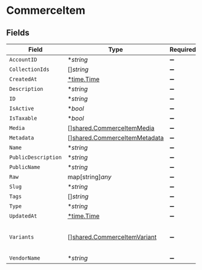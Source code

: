 # CommerceItem


## Fields

| Field                                                                               | Type                                                                                | Required                                                                            | Description                                                                         |
| ----------------------------------------------------------------------------------- | ----------------------------------------------------------------------------------- | ----------------------------------------------------------------------------------- | ----------------------------------------------------------------------------------- |
| `AccountID`                                                                         | **string*                                                                           | :heavy_minus_sign:                                                                  | N/A                                                                                 |
| `CollectionIds`                                                                     | []*string*                                                                          | :heavy_minus_sign:                                                                  | N/A                                                                                 |
| `CreatedAt`                                                                         | [*time.Time](https://pkg.go.dev/time#Time)                                          | :heavy_minus_sign:                                                                  | N/A                                                                                 |
| `Description`                                                                       | **string*                                                                           | :heavy_minus_sign:                                                                  | N/A                                                                                 |
| `ID`                                                                                | **string*                                                                           | :heavy_minus_sign:                                                                  | N/A                                                                                 |
| `IsActive`                                                                          | **bool*                                                                             | :heavy_minus_sign:                                                                  | N/A                                                                                 |
| `IsTaxable`                                                                         | **bool*                                                                             | :heavy_minus_sign:                                                                  | N/A                                                                                 |
| `Media`                                                                             | [][shared.CommerceItemMedia](../../../pkg/models/shared/commerceitemmedia.md)       | :heavy_minus_sign:                                                                  | N/A                                                                                 |
| `Metadata`                                                                          | [][shared.CommerceItemMetadata](../../../pkg/models/shared/commerceitemmetadata.md) | :heavy_minus_sign:                                                                  | N/A                                                                                 |
| `Name`                                                                              | **string*                                                                           | :heavy_minus_sign:                                                                  | N/A                                                                                 |
| `PublicDescription`                                                                 | **string*                                                                           | :heavy_minus_sign:                                                                  | N/A                                                                                 |
| `PublicName`                                                                        | **string*                                                                           | :heavy_minus_sign:                                                                  | N/A                                                                                 |
| `Raw`                                                                               | map[string]*any*                                                                    | :heavy_minus_sign:                                                                  | N/A                                                                                 |
| `Slug`                                                                              | **string*                                                                           | :heavy_minus_sign:                                                                  | N/A                                                                                 |
| `Tags`                                                                              | []*string*                                                                          | :heavy_minus_sign:                                                                  | N/A                                                                                 |
| `Type`                                                                              | **string*                                                                           | :heavy_minus_sign:                                                                  | N/A                                                                                 |
| `UpdatedAt`                                                                         | [*time.Time](https://pkg.go.dev/time#Time)                                          | :heavy_minus_sign:                                                                  | N/A                                                                                 |
| `Variants`                                                                          | [][shared.CommerceItemVariant](../../../pkg/models/shared/commerceitemvariant.md)   | :heavy_minus_sign:                                                                  | first variant is the default variant                                                |
| `VendorName`                                                                        | **string*                                                                           | :heavy_minus_sign:                                                                  | N/A                                                                                 |